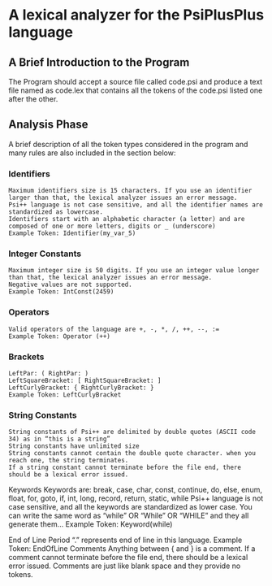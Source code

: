 # A lexical analyzer for the PsiPlusPlus language

## A Brief Introduction to the Program

The Program should accept a source file called code.psi and produce a text file named as code.lex that contains all the tokens of the code.psi listed one after the other.

## Analysis Phase

A brief description of all the token types considered in the program and many rules are also included in the section below:
### Identifiers

 	Maximum identifiers size is 15 characters. If you use an identifier larger than that, the lexical analyzer issues an error message.
 	Psi++ language is not case sensitive, and all the identifier names are standardized as lowercase.
 	Identifiers start with an alphabetic character (a letter) and are composed of one or more letters, digits or _ (underscore)
 	Example Token: Identifier(my_var_5)
### Integer Constants

 	Maximum integer size is 50 digits. If you use an integer value longer than that, the lexical analyzer issues an error message.
 	Negative values are not supported.
 	Example Token: IntConst(2459)

### Operators

 	Valid operators of the language are +, -, *, /, ++, --, :=
 	Example Token: Operator (++)
### Brackets
 	LeftPar: ( RightPar: )
 	LeftSquareBracket: [ RightSquareBracket: ]
 	LeftCurlyBracket: { RightCurlyBracket: }
 	Example Token: LeftCurlyBracket

### String Constants
 	String constants of Psi++ are delimited by double quotes (ASCII code 34) as in “this is a string”
 	String constants have unlimited size
 	String constants cannot contain the double quote character. when you reach one, the string terminates.
 	If a string constant cannot terminate before the file end, there should be a lexical error issued.
Keywords
 	Keywords are: break, case, char, const, continue, do, else, enum, float, for, goto, if, int, long, record, return, static, while
 	Psi++ language is not case sensitive, and all the keywords are standardized as lower case. You can write the same word as “while” OR “While” OR “WHILE” and they all generate them…
 	Example Token: Keyword(while)

End of Line
 	Period “.” represents end of line in this language.
 	Example Token: EndOfLine
Comments 
 	Anything between { and } is a comment.
 	If a comment cannot terminate before the file end, there should be a lexical error issued.
 	Comments are just like blank space and they provide no tokens.

